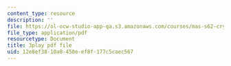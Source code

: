 ```yaml
---
content_type: resource
description: ''
file: https://ol-ocw-studio-app-qa.s3.amazonaws.com/courses/mas-s62-cryptocurrency-engineering-and-design-spring-2018/12e8ef3810a0450eef8f177c5caec567_P6AX8KdXAts.pdf
file_type: application/pdf
resourcetype: Document
title: 3play pdf file
uid: 12e8ef38-10a0-450e-ef8f-177c5caec567
---
```

